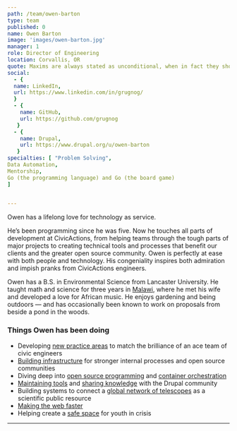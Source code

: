 ```yaml
---
path: /team/owen-barton
type: team
published: 0
name: Owen Barton
image: 'images/owen-barton.jpg'
manager: 1
role: Director of Engineering
location: Corvallis, OR
quote: Maxims are always stated as unconditional, when in fact they shouldn’t be.
social: 
  - {
  name: LinkedIn,
  url: https://www.linkedin.com/in/grugnog/
  }
  - {
    name: GitHub,
    url: https://github.com/grugnog
   }
  - {
    name: Drupal,
    url: https://www.drupal.org/u/owen-barton
   } 
specialties: [ "Problem Solving",
Data Automation,
Mentorship,
Go (the programming language) and Go (the board game)
]

  
---
```


Owen has a lifelong love for technology as service.

He’s been programming since he was five. Now he touches all parts of development at CivicActions, from helping teams through the tough parts of major projects to creating technical tools and processes that benefit our clients and the greater open source community. Owen is perfectly at ease with both people and technology. His congeniality inspires both admiration and impish pranks from CivicActions engineers.

Owen has a B.S. in Environmental Science from Lancaster University. He taught math and science for three years in [Malawi](https://goo.gl/maps/YHWa5xdNnev), where he met his wife and developed a love for African music. He enjoys gardening and being outdoors — and has occasionally been known to work on proposals from beside a pond in the woods.



### Things Owen has been doing
* Developing [new practice areas](https://civicactions-handbook.readthedocs.io/en/latest/05-engineering/engineering-roles/) to match the brilliance of an ace team of civic engineers
* [Building infrastructure](https://github.com/grugnog) for stronger internal processes and open source communities
* Diving deep into [open source programming](https://golang.org/) and [container orchestration](https://kubernetes.io/)
* [Maintaining tools](http://docs.drush.org/en/8.x/) and [sharing knowledge](https://www.youtube.com/watch?v=4heCWVrhpco) with the Drupal community
* Building systems to connect a [global network of telescopes](https://lco.global/) as a scientific public resource
* [Making the web faster](https://developers.googleblog.com/2010/09/drupal-7-faster-than-ever.html)
* Helping create a [safe space](http://www.jsysi.org/) for youth in crisis

-------------------------------
